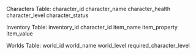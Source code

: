 Characters Table:
character_id
character_name
character_health
character_level
character_status

Inventory Table:
inventory_id
character_id
item_name
item_property
item_value

Worlds Table:
world_id
world_name
world_level
required_character_level